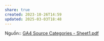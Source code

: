 ```yaml
---
share: true
created: 2023-10-26T14:59
updated: 2025-03-03T18:48
---
```

Nguồn:: [GA4 Source Categories - Sheet1.pdf](https://storage.googleapis.com/support-kms-prod/qn1xhBu8MVcZPIZ2WZMNdI40FtZXFPGYxj2K)
